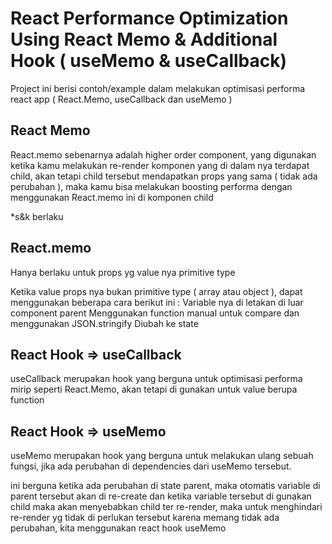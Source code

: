 # React Performance Optimization Using React Memo & Additional Hook ( useMemo & useCallback)

Project ini berisi contoh/example dalam melakukan optimisasi performa react app ( React.Memo, useCallback dan useMemo )

## React Memo

React.memo sebenarnya adalah higher order component, yang digunakan ketika kamu melakukan re-render komponen yang di dalam nya terdapat child, akan tetapi child tersebut mendapatkan props yang sama ( tidak ada perubahan ), maka kamu bisa melakukan boosting performa dengan menggunakan React.memo ini di komponen child 

*s&k berlaku

## React.memo

Hanya berlaku untuk props yg value nya primitive type

Ketika value props nya bukan primitive type ( array atau object ), dapat menggunakan beberapa cara berikut ini :
Variable nya di letakan di luar component parent
Menggunakan function manual untuk compare dan menggunakan JSON.stringify
Diubah ke state

## React Hook => useCallback

useCallback merupakan hook yang berguna untuk optimisasi performa mirip seperti React.Memo, akan tetapi di gunakan untuk value berupa function

## React Hook => useMemo

useMemo merupakan hook yang berguna untuk melakukan ulang sebuah fungsi, jika ada perubahan di dependencies dari useMemo tersebut. 

ini berguna ketika ada perubahan di state parent, maka otomatis variable di parent tersebut akan di re-create dan ketika variable tersebut di gunakan child maka akan menyebabkan child ter re-render, maka untuk menghindari re-render yg tidak di perlukan tersebut karena memang tidak ada perubahan, kita menggunakan react hook useMemo
